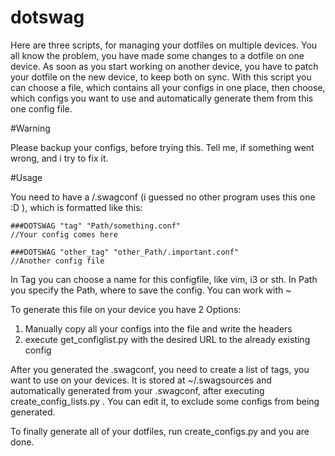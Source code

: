 # dotswag

Here are three scripts, for managing your dotfiles on multiple devices.
You all know the problem, you have made some changes to a dotfile on one device. As soon as you start working on another device, you have to patch your dotfile on the new device, to keep both on sync.
With this script you can choose a file, which contains all your configs in one place, then choose, which configs you want to 
use and automatically generate them from this one config file.

#Warning

Please backup your configs, before trying this.
Tell me, if something went wrong, and i try to fix it.

#Usage

You need to have a /.swagconf (i guessed no other program uses this one :D ), which is formatted like this:
```
###DOTSWAG "tag" "Path/something.conf"
//Your config comes here

###DOTSWAG "other_tag" "other_Path/.important.conf"
//Another config file
```
In Tag you can choose a name for this configfile, like vim, i3 or sth.
In Path you specify the Path, where to save the config.
You can work with ~

To generate this file on your device you have 2 Options:
1. Manually copy all your configs into the file and write the headers
2. execute get_configlist.py with the desired URL to the already existing config

After you generated the .swagconf, you need to create a list of tags, you want to use on your devices.
It is stored at ~/.swagsources and automatically generated from your .swagconf, after executing create_config_lists.py .
You can edit it, to exclude some configs from being generated.

To finally generate all of your dotfiles, run create_configs.py and you are done.

